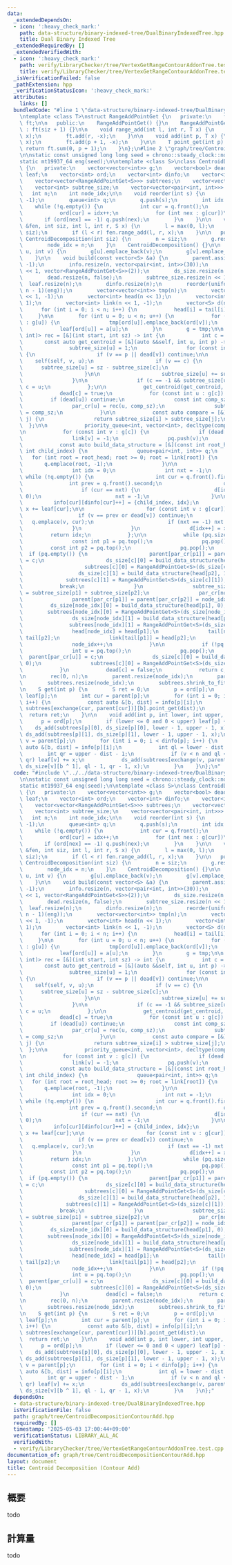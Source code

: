 ```yaml
---
data:
  _extendedDependsOn:
  - icon: ':heavy_check_mark:'
    path: data-structure/binary-indexed-tree/DualBinaryIndexedTree.hpp
    title: Dual Binary Indexed Tree
  _extendedRequiredBy: []
  _extendedVerifiedWith:
  - icon: ':heavy_check_mark:'
    path: verify/LibraryChecker/tree/VertexGetRangeContourAddonTree.test.cpp
    title: verify/LibraryChecker/tree/VertexGetRangeContourAddonTree.test.cpp
  _isVerificationFailed: false
  _pathExtension: hpp
  _verificationStatusIcon: ':heavy_check_mark:'
  attributes:
    links: []
  bundledCode: "#line 1 \"data-structure/binary-indexed-tree/DualBinaryIndexedTree.hpp\"\
    \ntemplate <class T>\nstruct RangeAddPointGet {\n   private:\n    fenwick_tree<T>\
    \ ft;\n\n   public:\n    RangeAddPointGet() {}\n    RangeAddPointGet(int siz)\
    \ : ft(siz + 1) {}\n\n    void range_add(int l, int r, T x) {\n        ft.add(l,\
    \ x);\n        ft.add(r, -x);\n    }\n\n    void add(int p, T x) {\n        ft.add(p,\
    \ x);\n        ft.add(p + 1, -x);\n    }\n\n    T point_get(int p) {\n       \
    \ return ft.sum(0, p + 1);\n    }\n};\n#line 2 \"graph/tree/CentroidDecompositionContourAdd.hpp\"\
    \n\nstatic const unsigned long long seed = chrono::steady_clock::now().time_since_epoch().count();\n\
    static mt19937_64 eng(seed);\n\ntemplate <class S>\nclass CentroidDecomposition\
    \ {\n   private:\n    vector<vector<int>> g;\n    vector<bool> dead;\n    vector<S>\
    \ leaf;\n    vector<int> ord;\n    vector<int> dinfo;\n    vector<int> parent;\n\
    \    vector<vector<RangeAddPointGet<S>>> subtrees;\n    vector<vector<int>> ds_size;\n\
    \    vector<int> subtree_size;\n    vector<vector<pair<int, int>>> info;\n\n \
    \   int n;\n    int node_idx;\n\n    void reorder(int s) {\n        ord.assign(n,\
    \ -1);\n        queue<int> q;\n        q.push(s);\n        int idx = 0;\n    \
    \    while (!q.empty()) {\n            int cur = q.front();\n            q.pop();\n\
    \            ord[cur] = idx++;\n            for (int nex : g[cur])\n         \
    \       if (ord[nex] == -1) q.push(nex);\n        }\n    }\n\n    void ds_add(RangeAddPointGet<S>\
    \ &fen, int siz, int l, int r, S x) {\n        l = max(0, l);\n        r = min(r,\
    \ siz);\n        if (l < r) fen.range_add(l, r, x);\n    }\n\n   public:\n   \
    \ CentroidDecomposition(int siz) {\n        n = siz;\n        g.resize(n);\n\n\
    \        node_idx = n;\n    }\n    CentroidDecomposition() {}\n\n    void add_edge(int\
    \ u, int v) {\n        g[u].emplace_back(v);\n        g[v].emplace_back(u);\n\
    \    }\n\n    void build(const vector<S> &a) {\n        parent.assign(n << 1,\
    \ -1);\n        info.resize(n, vector<pair<int, int>>(30));\n        subtrees.resize(n\
    \ << 1, vector<RangeAddPointGet<S>>(2));\n        ds_size.resize(n << 1, vector<int>(2));\n\
    \        dead.resize(n, false);\n        subtree_size.resize(n << 1);\n      \
    \  leaf.resize(n);\n        dinfo.resize(n);\n        reorder(uniform_int_distribution<int>(0,\
    \ n - 1)(eng));\n        vector<vector<int>> tmp(n);\n        vector<int> par_cr(n\
    \ << 1, -1);\n        vector<int> head(n << 1);\n        vector<int> tail(n <<\
    \ 1);\n        vector<int> link(n << 1, -1);\n        vector<S> d(n * 3);\n  \
    \      for (int i = 0; i < n; i++) {\n            head[i] = tail[i] = i;\n   \
    \     }\n\n        for (int u = 0; u < n; u++) {\n            for (const int v\
    \ : g[u]) {\n                tmp[ord[u]].emplace_back(ord[v]);\n            }\n\
    \            leaf[ord[u]] = a[u];\n        }\n        g = tmp;\n\n        function<int(int,\
    \ int)> rec = [&](int start, int sz) -> int {\n            int c = -1;\n     \
    \       const auto get_centroid = [&](auto &&self, int u, int p) -> void {\n \
    \               subtree_size[u] = 1;\n                for (const int v : g[u])\
    \ {\n                    if (v == p || dead[v]) continue;\n\n                \
    \    self(self, v, u);\n                    if (v == c) {\n                  \
    \      subtree_size[u] = sz - subtree_size[c];\n                        break;\n\
    \                    }\n\n                    subtree_size[u] += subtree_size[v];\n\
    \                }\n\n                if (c == -1 && subtree_size[u] * 2 > sz)\
    \ c = u;\n            };\n\n            get_centroid(get_centroid, start, -1);\n\
    \            dead[c] = true;\n            for (const int u : g[c]) {\n       \
    \         if (dead[u]) continue;\n                const int comp_sz = subtree_size[u];\n\
    \                par_cr[u] = rec(u, comp_sz);\n                subtree_size[u]\
    \ = comp_sz;\n            }\n\n            const auto compare = [&](int i, int\
    \ j) {\n                return subtree_size[i] > subtree_size[j];\n          \
    \  };\n\n            priority_queue<int, vector<int>, decltype(compare)> pq{compare};\n\
    \n            for (const int v : g[c]) {\n                if (dead[v]) continue;\n\
    \                link[v] = -1;\n                pq.push(v);\n            }\n\n\
    \            const auto build_data_structure = [&](const int root_head, const\
    \ int child_index) {\n                queue<pair<int, int>> q;\n             \
    \   for (int root = root_head; root >= 0; root = link[root]) {\n             \
    \       q.emplace(root, -1);\n                }\n\n                S x = 0;\n\
    \                int idx = 0;\n                int nxt = -1;\n               \
    \ while (!q.empty()) {\n                    int cur = q.front().first;\n     \
    \               int prev = q.front().second;\n                    q.pop();\n \
    \                   if (cur == nxt) {\n                        d[idx++] = exchange(x,\
    \ 0);\n                        nxt = -1;\n                    }\n\n          \
    \          info[cur][dinfo[cur]++] = {child_index, idx};\n                   \
    \ x += leaf[cur];\n\n                    for (const int v : g[cur]) {\n      \
    \                  if (v == prev or dead[v]) continue;\n                     \
    \   q.emplace(v, cur);\n                        if (nxt == -1) nxt = v;\n    \
    \                }\n                }\n                d[idx++] = x;\n       \
    \         return idx;\n            };\n\n            while (pq.size() >= 2) {\n\
    \                const int p1 = pq.top();\n                pq.pop();\n       \
    \         const int p2 = pq.top();\n                pq.pop();\n              \
    \  if (pq.empty()) {\n                    parent[par_cr[p1]] = parent[par_cr[p2]]\
    \ = c;\n                    ds_size[c][0] = build_data_structure(head[p1], 0);\n\
    \                    subtrees[c][0] = RangeAddPointGet<S>(ds_size[c][0]);\n  \
    \                  ds_size[c][1] = build_data_structure(head[p2], 1);\n      \
    \              subtrees[c][1] = RangeAddPointGet<S>(ds_size[c][1]);\n        \
    \            break;\n                }\n                subtree_size[node_idx]\
    \ = subtree_size[p1] + subtree_size[p2];\n                par_cr[node_idx] = node_idx;\n\
    \                parent[par_cr[p1]] = parent[par_cr[p2]] = node_idx;\n       \
    \         ds_size[node_idx][0] = build_data_structure(head[p1], 0);\n        \
    \        subtrees[node_idx][0] = RangeAddPointGet<S>(ds_size[node_idx][0]);\n\
    \                ds_size[node_idx][1] = build_data_structure(head[p2], 1);\n \
    \               subtrees[node_idx][1] = RangeAddPointGet<S>(ds_size[node_idx][1]);\n\
    \                head[node_idx] = head[p1];\n                tail[node_idx] =\
    \ tail[p2];\n                link[tail[p1]] = head[p2];\n                pq.push(node_idx);\n\
    \                node_idx++;\n            }\n\n            if (!pq.empty()) {\n\
    \                int u = pq.top();\n                pq.pop();\n              \
    \  parent[par_cr[u]] = c;\n                ds_size[c][0] = build_data_structure(head[u],\
    \ 0);\n                subtrees[c][0] = RangeAddPointGet<S>(ds_size[c][0]);\n\
    \            }\n            dead[c] = false;\n            return c;\n        };\n\
    \n        rec(0, n);\n        parent.resize(node_idx);\n        parent.shrink_to_fit();\n\
    \        subtrees.resize(node_idx);\n        subtrees.shrink_to_fit();\n    }\n\
    \n    S get(int p) {\n        S ret = 0;\n        p = ord[p];\n        ret +=\
    \ leaf[p];\n        int cur = parent[p];\n        for (int i = 0; i < dinfo[p];\
    \ i++) {\n            const auto &[b, dist] = info[p][i];\n            ret +=\
    \ subtrees[exchange(cur, parent[cur])][b].point_get(dist);\n        }\n      \
    \  return ret;\n    }\n\n    void add(int p, int lower, int upper, S x) {\n  \
    \      p = ord[p];\n        if (lower <= 0 and 0 < upper) leaf[p] += x;\n    \
    \    ds_add(subtrees[p][0], ds_size[p][0], lower - 1, upper - 1, x);\n       \
    \ ds_add(subtrees[p][1], ds_size[p][1], lower - 1, upper - 1, x);\n        int\
    \ v = parent[p];\n        for (int i = 0; i < dinfo[p]; i++) {\n            const\
    \ auto &[b, dist] = info[p][i];\n            int ql = lower - dist - 1;\n    \
    \        int qr = upper - dist - 1;\n            if (v < n and ql <= 0 and 0 <\
    \ qr) leaf[v] += x;\n            ds_add(subtrees[exchange(v, parent[v])][b ^ 1],\
    \ ds_size[v][b ^ 1], ql - 1, qr - 1, x);\n        }\n    }\n};\n"
  code: "#include \"../../data-structure/binary-indexed-tree/DualBinaryIndexedTree.hpp\"\
    \n\nstatic const unsigned long long seed = chrono::steady_clock::now().time_since_epoch().count();\n\
    static mt19937_64 eng(seed);\n\ntemplate <class S>\nclass CentroidDecomposition\
    \ {\n   private:\n    vector<vector<int>> g;\n    vector<bool> dead;\n    vector<S>\
    \ leaf;\n    vector<int> ord;\n    vector<int> dinfo;\n    vector<int> parent;\n\
    \    vector<vector<RangeAddPointGet<S>>> subtrees;\n    vector<vector<int>> ds_size;\n\
    \    vector<int> subtree_size;\n    vector<vector<pair<int, int>>> info;\n\n \
    \   int n;\n    int node_idx;\n\n    void reorder(int s) {\n        ord.assign(n,\
    \ -1);\n        queue<int> q;\n        q.push(s);\n        int idx = 0;\n    \
    \    while (!q.empty()) {\n            int cur = q.front();\n            q.pop();\n\
    \            ord[cur] = idx++;\n            for (int nex : g[cur])\n         \
    \       if (ord[nex] == -1) q.push(nex);\n        }\n    }\n\n    void ds_add(RangeAddPointGet<S>\
    \ &fen, int siz, int l, int r, S x) {\n        l = max(0, l);\n        r = min(r,\
    \ siz);\n        if (l < r) fen.range_add(l, r, x);\n    }\n\n   public:\n   \
    \ CentroidDecomposition(int siz) {\n        n = siz;\n        g.resize(n);\n\n\
    \        node_idx = n;\n    }\n    CentroidDecomposition() {}\n\n    void add_edge(int\
    \ u, int v) {\n        g[u].emplace_back(v);\n        g[v].emplace_back(u);\n\
    \    }\n\n    void build(const vector<S> &a) {\n        parent.assign(n << 1,\
    \ -1);\n        info.resize(n, vector<pair<int, int>>(30));\n        subtrees.resize(n\
    \ << 1, vector<RangeAddPointGet<S>>(2));\n        ds_size.resize(n << 1, vector<int>(2));\n\
    \        dead.resize(n, false);\n        subtree_size.resize(n << 1);\n      \
    \  leaf.resize(n);\n        dinfo.resize(n);\n        reorder(uniform_int_distribution<int>(0,\
    \ n - 1)(eng));\n        vector<vector<int>> tmp(n);\n        vector<int> par_cr(n\
    \ << 1, -1);\n        vector<int> head(n << 1);\n        vector<int> tail(n <<\
    \ 1);\n        vector<int> link(n << 1, -1);\n        vector<S> d(n * 3);\n  \
    \      for (int i = 0; i < n; i++) {\n            head[i] = tail[i] = i;\n   \
    \     }\n\n        for (int u = 0; u < n; u++) {\n            for (const int v\
    \ : g[u]) {\n                tmp[ord[u]].emplace_back(ord[v]);\n            }\n\
    \            leaf[ord[u]] = a[u];\n        }\n        g = tmp;\n\n        function<int(int,\
    \ int)> rec = [&](int start, int sz) -> int {\n            int c = -1;\n     \
    \       const auto get_centroid = [&](auto &&self, int u, int p) -> void {\n \
    \               subtree_size[u] = 1;\n                for (const int v : g[u])\
    \ {\n                    if (v == p || dead[v]) continue;\n\n                \
    \    self(self, v, u);\n                    if (v == c) {\n                  \
    \      subtree_size[u] = sz - subtree_size[c];\n                        break;\n\
    \                    }\n\n                    subtree_size[u] += subtree_size[v];\n\
    \                }\n\n                if (c == -1 && subtree_size[u] * 2 > sz)\
    \ c = u;\n            };\n\n            get_centroid(get_centroid, start, -1);\n\
    \            dead[c] = true;\n            for (const int u : g[c]) {\n       \
    \         if (dead[u]) continue;\n                const int comp_sz = subtree_size[u];\n\
    \                par_cr[u] = rec(u, comp_sz);\n                subtree_size[u]\
    \ = comp_sz;\n            }\n\n            const auto compare = [&](int i, int\
    \ j) {\n                return subtree_size[i] > subtree_size[j];\n          \
    \  };\n\n            priority_queue<int, vector<int>, decltype(compare)> pq{compare};\n\
    \n            for (const int v : g[c]) {\n                if (dead[v]) continue;\n\
    \                link[v] = -1;\n                pq.push(v);\n            }\n\n\
    \            const auto build_data_structure = [&](const int root_head, const\
    \ int child_index) {\n                queue<pair<int, int>> q;\n             \
    \   for (int root = root_head; root >= 0; root = link[root]) {\n             \
    \       q.emplace(root, -1);\n                }\n\n                S x = 0;\n\
    \                int idx = 0;\n                int nxt = -1;\n               \
    \ while (!q.empty()) {\n                    int cur = q.front().first;\n     \
    \               int prev = q.front().second;\n                    q.pop();\n \
    \                   if (cur == nxt) {\n                        d[idx++] = exchange(x,\
    \ 0);\n                        nxt = -1;\n                    }\n\n          \
    \          info[cur][dinfo[cur]++] = {child_index, idx};\n                   \
    \ x += leaf[cur];\n\n                    for (const int v : g[cur]) {\n      \
    \                  if (v == prev or dead[v]) continue;\n                     \
    \   q.emplace(v, cur);\n                        if (nxt == -1) nxt = v;\n    \
    \                }\n                }\n                d[idx++] = x;\n       \
    \         return idx;\n            };\n\n            while (pq.size() >= 2) {\n\
    \                const int p1 = pq.top();\n                pq.pop();\n       \
    \         const int p2 = pq.top();\n                pq.pop();\n              \
    \  if (pq.empty()) {\n                    parent[par_cr[p1]] = parent[par_cr[p2]]\
    \ = c;\n                    ds_size[c][0] = build_data_structure(head[p1], 0);\n\
    \                    subtrees[c][0] = RangeAddPointGet<S>(ds_size[c][0]);\n  \
    \                  ds_size[c][1] = build_data_structure(head[p2], 1);\n      \
    \              subtrees[c][1] = RangeAddPointGet<S>(ds_size[c][1]);\n        \
    \            break;\n                }\n                subtree_size[node_idx]\
    \ = subtree_size[p1] + subtree_size[p2];\n                par_cr[node_idx] = node_idx;\n\
    \                parent[par_cr[p1]] = parent[par_cr[p2]] = node_idx;\n       \
    \         ds_size[node_idx][0] = build_data_structure(head[p1], 0);\n        \
    \        subtrees[node_idx][0] = RangeAddPointGet<S>(ds_size[node_idx][0]);\n\
    \                ds_size[node_idx][1] = build_data_structure(head[p2], 1);\n \
    \               subtrees[node_idx][1] = RangeAddPointGet<S>(ds_size[node_idx][1]);\n\
    \                head[node_idx] = head[p1];\n                tail[node_idx] =\
    \ tail[p2];\n                link[tail[p1]] = head[p2];\n                pq.push(node_idx);\n\
    \                node_idx++;\n            }\n\n            if (!pq.empty()) {\n\
    \                int u = pq.top();\n                pq.pop();\n              \
    \  parent[par_cr[u]] = c;\n                ds_size[c][0] = build_data_structure(head[u],\
    \ 0);\n                subtrees[c][0] = RangeAddPointGet<S>(ds_size[c][0]);\n\
    \            }\n            dead[c] = false;\n            return c;\n        };\n\
    \n        rec(0, n);\n        parent.resize(node_idx);\n        parent.shrink_to_fit();\n\
    \        subtrees.resize(node_idx);\n        subtrees.shrink_to_fit();\n    }\n\
    \n    S get(int p) {\n        S ret = 0;\n        p = ord[p];\n        ret +=\
    \ leaf[p];\n        int cur = parent[p];\n        for (int i = 0; i < dinfo[p];\
    \ i++) {\n            const auto &[b, dist] = info[p][i];\n            ret +=\
    \ subtrees[exchange(cur, parent[cur])][b].point_get(dist);\n        }\n      \
    \  return ret;\n    }\n\n    void add(int p, int lower, int upper, S x) {\n  \
    \      p = ord[p];\n        if (lower <= 0 and 0 < upper) leaf[p] += x;\n    \
    \    ds_add(subtrees[p][0], ds_size[p][0], lower - 1, upper - 1, x);\n       \
    \ ds_add(subtrees[p][1], ds_size[p][1], lower - 1, upper - 1, x);\n        int\
    \ v = parent[p];\n        for (int i = 0; i < dinfo[p]; i++) {\n            const\
    \ auto &[b, dist] = info[p][i];\n            int ql = lower - dist - 1;\n    \
    \        int qr = upper - dist - 1;\n            if (v < n and ql <= 0 and 0 <\
    \ qr) leaf[v] += x;\n            ds_add(subtrees[exchange(v, parent[v])][b ^ 1],\
    \ ds_size[v][b ^ 1], ql - 1, qr - 1, x);\n        }\n    }\n};"
  dependsOn:
  - data-structure/binary-indexed-tree/DualBinaryIndexedTree.hpp
  isVerificationFile: false
  path: graph/tree/CentroidDecompositionContourAdd.hpp
  requiredBy: []
  timestamp: '2025-05-03 17:00:44+09:00'
  verificationStatus: LIBRARY_ALL_AC
  verifiedWith:
  - verify/LibraryChecker/tree/VertexGetRangeContourAddonTree.test.cpp
documentation_of: graph/tree/CentroidDecompositionContourAdd.hpp
layout: document
title: Centroid Decomposition (Contour Add)
---
```


## 概要

todo

## 計算量
todo